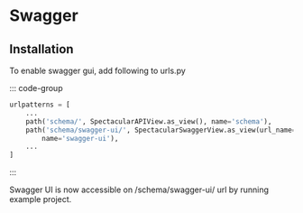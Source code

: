 # Swagger

## Installation

To enable swagger gui, add following to urls.py

::: code-group

```python [my_project/urls.py]
urlpatterns = [
    ...
    path('schema/', SpectacularAPIView.as_view(), name='schema'),
    path('schema/swagger-ui/', SpectacularSwaggerView.as_view(url_name='schema', ),
        name='swagger-ui'),
    ...
]
```

:::

Swagger UI is now accessible on /schema/swagger-ui/ url by running example project.